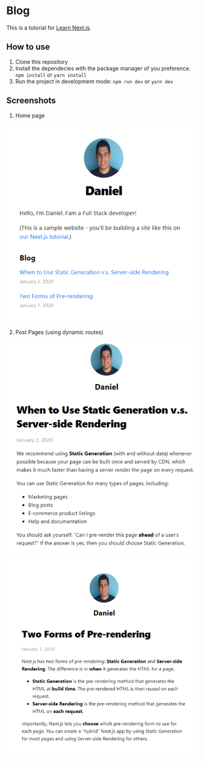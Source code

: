 # Blog

This is a tutorial for [Learn Next.js](https://nextjs.org/learn).

## How to use

1. Clone this repository
2. Install the dependecies with the package manager of you preference. `npm install` or `yarn install`
3. Run the project in development mode: `npm run dev` or `yarn dev`

## Screenshots
1. Home page

![index](./public/images/demo.png)

2. Post Pages (using dynamic routes)

![dynamic](./public/images/demo2.png)

![dynamic](./public/images/demo3.png)
